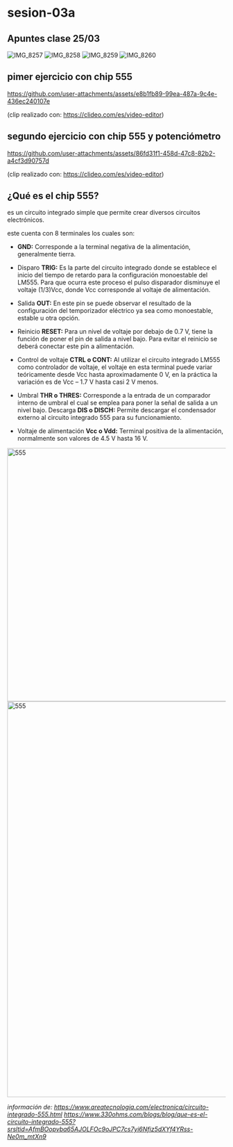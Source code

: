 # sesion-03a

## Apuntes clase 25/03

![IMG_8257](https://github.com/user-attachments/assets/44b04fba-59cd-481f-b113-0e398f0454bf)
![IMG_8258](https://github.com/user-attachments/assets/14202485-66a5-47c7-8f60-f27f427072c3)
![IMG_8259](https://github.com/user-attachments/assets/515d9364-0158-4b69-a4c9-d6aff37451b7)
![IMG_8260](https://github.com/user-attachments/assets/ae7058ac-fb4b-4292-8186-e1fd439c8115)

## pimer ejercicio con chip 555
  
https://github.com/user-attachments/assets/e8b1fb89-99ea-487a-9c4e-436ec240107e

(clip realizado con: <https://clideo.com/es/video-editor>)

## segundo ejercicio con chip 555 y potenciómetro
  
https://github.com/user-attachments/assets/86fd31f1-458d-47c8-82b2-a4cf3d90757d

(clip realizado con: <https://clideo.com/es/video-editor>)

## ¿Qué es el chip 555?
es un circuito integrado simple que permite crear diversos circuitos electrónicos. 

este cuenta con 8 terminales los cuales son:

* **GND:** Corresponde a la terminal negativa de la alimentación, generalmente tierra.
  
* Disparo **TRIG:** Es la parte del circuito integrado donde se establece el inicio del tiempo de retardo para la configuración monoestable del LM555. Para que ocurra este proceso el pulso disparador disminuye el voltaje (1/3)Vcc, donde Vcc corresponde al voltaje de alimentación.
  
* Salida **OUT:** En este pin se puede observar el resultado de la configuración del temporizador eléctrico ya sea como monoestable, estable u otra opción.
  
* Reinicio **RESET:** Para un nivel de voltaje por debajo de 0.7 V, tiene la función de poner el pin de salida a nivel bajo. Para evitar el reinicio se deberá conectar este pin a alimentación.
  
* Control de voltaje **CTRL o CONT:** Al utilizar el circuito integrado LM555 como controlador de voltaje, el voltaje en esta terminal puede variar teóricamente desde Vcc hasta aproximadamente 0 V, en la práctica la variación es de Vcc – 1.7 V hasta casi 2 V menos.
  
* Umbral **THR o THRES:** Corresponde a la entrada de un comparador interno de umbral el cual se emplea para poner la señal de salida a un nivel bajo.
Descarga **DIS o DISCH:** Permite descargar el condensador externo al circuito integrado 555 para su funcionamiento.

* Voltaje de alimentación **Vcc o Vdd:** Terminal positiva de la alimentación, normalmente son valores de 4.5 V hasta 16 V.

<img width="583" alt="555" src="https://github.com/user-attachments/assets/daf5e63a-0e60-4b88-ab44-a66e6b7b7af4" />
<img width="911" alt="555" src="https://github.com/user-attachments/assets/eccb546e-9486-431a-8194-4feecb09710e" />

 _información de: <https://www.areatecnologia.com/electronica/circuito-integrado-555.html> <https://www.330ohms.com/blogs/blog/que-es-el-circuito-integrado-555?srsltid=AfmBOopvba65AJOLFOc9oJPC7cs7yi6Nfiz5dXYf4YRss-Ne0m_mtXn9>_ 

 
